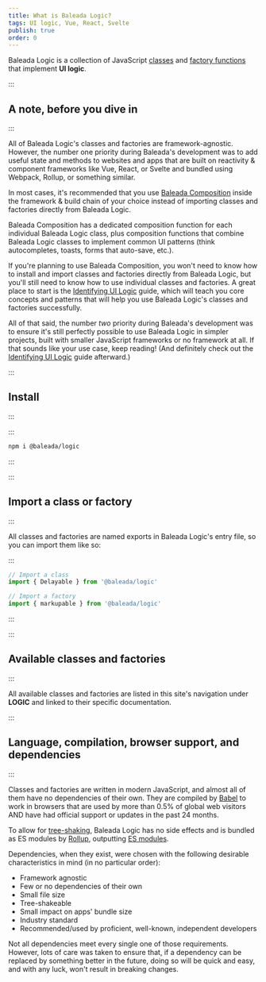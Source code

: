 ```yaml
---
title: What is Baleada Logic?
tags: UI logic, Vue, React, Svelte
publish: true
order: 0
---
```


Baleada Logic is a collection of JavaScript [classes](https://developer.mozilla.org/en-US/docs/Web/JavaScript/Reference/Classes) and [factory functions](https://www.youtube.com/watch?v=ImwrezYhw4w) that implement **UI logic**.


:::
## A note, before you dive in
:::

All of Baleada Logic's classes and factories are framework-agnostic. However, the number one priority during Baleada's development was to add useful state and methods to websites and apps that are built on reactivity & component frameworks like Vue, React, or Svelte and bundled using Webpack, Rollup, or something similar.

In most cases, it's recommended that you use [Baleada Composition](/docs/composition) inside the framework & build chain of your choice instead of importing classes and factories directly from Baleada Logic.

Baleada Composition has a dedicated composition function for each individual Baleada Logic class, plus composition functions that combine Baleada Logic classes to implement common UI patterns (think autocompletes, toasts, forms that auto-save, etc.).

If you're planning to use Baleada Composition, you won't need to know how to install and import classes and factories directly from Baleada Logic, but you'll still need to know how to use individual classes and factories. A great place to start is the [Identifying UI Logic](/docs/logic/identifying-ui-logic) guide, which will teach you core concepts and patterns that will help you use Baleada Logic's classes and factories successfully.

All of that said, the number _two_ priority during Baleada's development was to ensure it's still perfectly possible to use Baleada Logic in simpler projects, built with smaller JavaScript frameworks or no framework at all. If that sounds like your use case, keep reading! (And definitely check out the [Identifying UI Logic](/docs/logic/identifying-ui-logic) guide afterward.)


:::
## Install
:::

:::
```bash
npm i @baleada/logic
```
:::


:::
## Import a class or factory
:::

All classes and factories are named exports in Baleada Logic's entry file, so you can import them like so:

:::
```js
// Import a class
import { Delayable } from '@baleada/logic'

// Import a factory
import { markupable } from '@baleada/logic'
```
:::


:::
## Available classes and factories
:::

All available classes and factories are listed in this site's navigation under **LOGIC** and linked to their specific documentation.


:::
## Language, compilation, browser support, and dependencies
:::

Classes and factories are written in modern JavaScript, and almost all of them have no dependencies of their own. They are compiled by [Babel](https://babeljs.io) to work in browsers that are used by more than 0.5% of global web visitors AND have had official support or updates in the past 24 months.

To allow for [tree-shaking](https://webpack.js.org/guides/tree-shaking/), Baleada Logic has no side effects and is bundled as ES modules by [Rollup](https://rollupjs.org/), outputting [ES modules](https://developer.mozilla.org/en-US/docs/Web/JavaScript/Guide/Modules).

Dependencies, when they exist, were chosen with the following desirable characteristics in mind (in no particular order):
- Framework agnostic
- Few or no dependencies of their own
- Small file size
- Tree-shakeable
- Small impact on apps' bundle size
- Industry standard
- Recommended/used by proficient, well-known, independent developers

Not all dependencies meet every single one of those requirements. However, lots of care was taken to ensure that, if a dependency can be replaced by something better in the future, doing so will be quick and easy, and with any luck, won't result in breaking changes.
